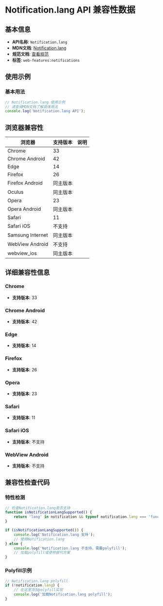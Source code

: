# Notification.lang API 兼容性数据

## 基本信息

- **API名称**: `Notification.lang`
- **MDN文档**: [Notification.lang](https://developer.mozilla.org/docs/Web/API/Notification/lang)
- **规范文档**: [查看规范](https://notifications.spec.whatwg.org/#dom-notification-lang)
- **标签**: `web-features:notifications`

## 使用示例

### 基本用法

```javascript
// Notification.lang 使用示例
// 请查阅MDN文档了解具体用法
console.log('Notification.lang API');
```

## 浏览器兼容性

| 浏览器 | 支持版本 | 说明 |
|--------|----------|------|
| Chrome | 33 |  |
| Chrome Android | 42 |  |
| Edge | 14 |  |
| Firefox | 26 |  |
| Firefox Android | 同主版本 |  |
| Oculus | 同主版本 |  |
| Opera | 23 |  |
| Opera Android | 同主版本 |  |
| Safari | 11 |  |
| Safari iOS | 不支持 |  |
| Samsung Internet | 同主版本 |  |
| WebView Android | 不支持 |  |
| webview_ios | 同主版本 |  |

## 详细兼容性信息

### Chrome

- **支持版本**: 33

### Chrome Android

- **支持版本**: 42

### Edge

- **支持版本**: 14

### Firefox

- **支持版本**: 26

### Opera

- **支持版本**: 23

### Safari

- **支持版本**: 11

### Safari iOS

- **支持版本**: 不支持

### WebView Android

- **支持版本**: 不支持

## 兼容性检查代码

### 特性检测

```javascript
// 检查Notification.lang是否支持
function isNotificationLangSupported() {
    return 'lang' in notification && typeof notification.lang === 'function';
}

if (isNotificationLangSupported()) {
    console.log('Notification.lang 支持');
    // 使用Notification.lang
} else {
    console.log('Notification.lang 不支持，需要polyfill');
    // 加载polyfill或使用替代方案
}
```

### Polyfill示例

```javascript
// Notification.lang polyfill
if (!notification.lang) {
    // 在这里添加polyfill实现
    console.log('加载Notification.lang polyfill');
}
```

